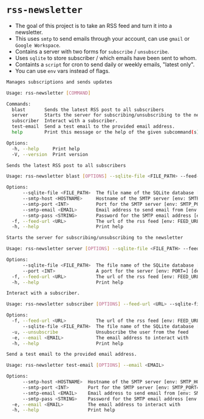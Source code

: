 # `rss-newsletter`

* The goal of this project is to take an RSS feed and turn it into a newsletter.
* This uses `smtp` to send emails through your account, can use `gmail` or `Google Workspace`.
* Contains a server with two forms for `subscribe` / `unsubscribe`.
* Uses `sqlite` to store subscriber / which emails have been sent to whom.
* Containts a `script` for cron to send daily or weekly emails, "latest only".
* You can use `env` vars instead of flags.

```bash
Manages subscriptions and sends updates

Usage: rss-newsletter [COMMAND]

Commands:
  blast       Sends the latest RSS post to all subscribers
  server      Starts the server for subscribing/unsubscribing to the newsletter
  subscriber  Interact with a subscriber.
  test-email  Send a test email to the provided email address.
  help        Print this message or the help of the given subcommand(s)

Options:
  -h, --help     Print help
  -V, --version  Print version
```

```bash
Sends the latest RSS post to all subscribers

Usage: rss-newsletter blast [OPTIONS] --sqlite-file <FILE_PATH> --feed-url <URL>

Options:
      --sqlite-file <FILE_PATH>  The file name of the SQLite database [env: SQLITE_FILE=]
      --smtp-host <HOSTNAME>     Hostname of the SMTP server [env: SMTP_HOST=] [default: smtp.gmail.com]
      --smtp-port <INT>          Port for the SMTP server [env: SMTP_PORT=] [default: 587]
      --smtp-email <EMAIL>       Email address to send email from [env: SMTP_EMAIL=]
      --smtp-pass <STRING>       Password for the SMTP email address [env: SMTP_PASS=]
  -f, --feed-url <URL>           The url of the rss feed [env: FEED_URL=]
  -h, --help                     Print help
```

```bash
Starts the server for subscribing/unsubscribing to the newsletter

Usage: rss-newsletter server [OPTIONS] --sqlite-file <FILE_PATH> --feed-url <URL>

Options:
      --sqlite-file <FILE_PATH>  The file name of the SQLite database [env: SQLITE_FILE=]
      --port <INT>               A port for the server [env: PORT=] [default: 80]
  -f, --feed-url <URL>           The url of the rss feed [env: FEED_URL=]
  -h, --help                     Print help
```

```bash
Interact with a subscriber.

Usage: rss-newsletter subscriber [OPTIONS] --feed-url <URL> --sqlite-file <FILE_PATH> --email <EMAIL>

Options:
  -f, --feed-url <URL>           The url of the rss feed [env: FEED_URL=]
      --sqlite-file <FILE_PATH>  The file name of the SQLite database [env: SQLITE_FILE=]
  -u, --unsubscribe              Unsubscribe the user from the feed
  -e, --email <EMAIL>            The email address to interact with
  -h, --help                     Print help
```

```bash
Send a test email to the provided email address.

Usage: rss-newsletter test-email [OPTIONS] --email <EMAIL>

Options:
      --smtp-host <HOSTNAME>  Hostname of the SMTP server [env: SMTP_HOST=] [default: smtp.gmail.com]
      --smtp-port <INT>       Port for the SMTP server [env: SMTP_PORT=] [default: 587]
      --smtp-email <EMAIL>    Email address to send email from [env: SMTP_EMAIL=]
      --smtp-pass <STRING>    Password for the SMTP email address [env: SMTP_PASS=]
  -e, --email <EMAIL>         The email address to interact with
  -h, --help                  Print help
```
